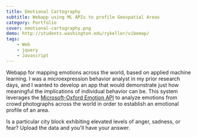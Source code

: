 ```yaml
---
title: Emotional Cartography
subtitle: Webapp using ML APIs to profile Geospatial Areas
category: Portfolio
cover: emotional-cartography.png
demo: http://students.washington.edu/rykeller/vibemap/
tags:
    - Web
    - jquery
    - Javascript
---
```


Webapp for mapping emotions across the world, based on applied machine learning. I was a microexpression behavior analyst in my prior research days, and I wanted to develop an app that would demonstrate just how meaningful the implications of individual behavior can be.  This system leverages the [Microsoft-Oxford Emotion API](https://www.microsoft.com/cognitive-services/en-us/emotion-api/documentation) to analyze emotions from crowd photographs across the world in order to establish an emotional profile of an area.

Is a particular city block exhibiting elevated levels of anger, sadness, or fear? Upload the data and you'll have your answer.
